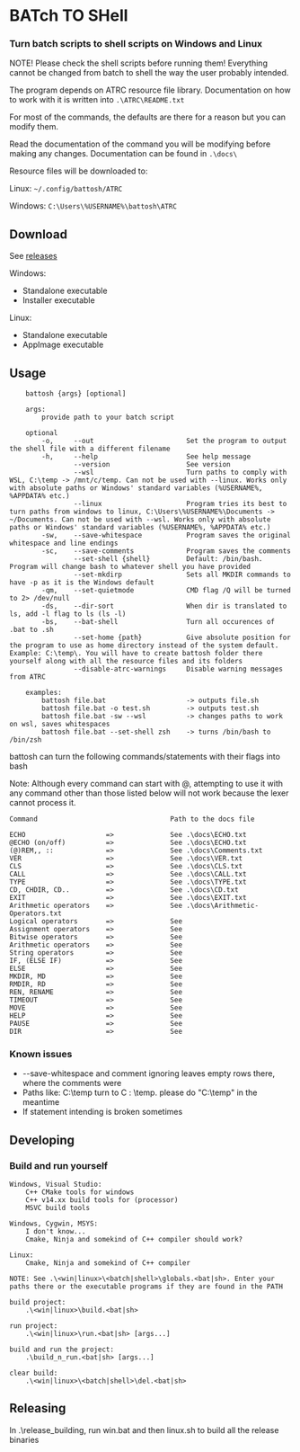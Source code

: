 # BATch TO SHell

### Turn batch scripts to shell scripts on Windows and Linux

NOTE! Please check the shell scripts before running them! Everything cannot be changed from batch to shell the way the user probably intended.


The program depends on ATRC resource file library. Documentation on how to work with it is written into  ```.\ATRC\README.txt ```

For most of the commands, the defaults are there for a reason but you can modify them.
 
Read the documentation of the command you will be modifying before making any changes. Documentation can be found in  ```.\docs\ ```

Resource files will be downloaded to:

Linux: ```~/.config/battosh/ATRC```

Windows: ```C:\Users\%USERNAME%\battosh\ATRC```

## Download

See [releases](https://github.com/Antonako1/battosh/releases)

Windows:

- Standalone executable
- Installer executable

Linux:

- Standalone executable
- AppImage executable

## Usage

        battosh {args} [optional]

        args:
            provide path to your batch script

        optional
            -o,     --out                       Set the program to output the shell file with a different filename
            -h,     --help                      See help message
                    --version                   See version
                    --wsl                       Turn paths to comply with WSL, C:\temp -> /mnt/c/temp. Can not be used with --linux. Works only with absolute paths or Windows' standard variables (%USERNAME%, %APPDATA% etc.)
                    --linux                     Program tries its best to turn paths from windows to linux, C:\Users\%USERNAME%\Documents -> ~/Documents. Can not be used with --wsl. Works only with absolute paths or Windows' standard variables (%USERNAME%, %APPDATA% etc.)
            -sw,    --save-whitespace           Program saves the original whitespace and line endings
            -sc,    --save-comments             Program saves the comments
                    --set-shell {shell}         Default: /bin/bash. Program will change bash to whatever shell you have provided
                    --set-mkdirp                Sets all MKDIR commands to have -p as it is the Windows default
            -qm,    --set-quietmode             CMD flag /Q will be turned to 2> /dev/null
            -ds,    --dir-sort                  When dir is translated to ls, add -l flag to ls (ls -l) 
            -bs,    --bat-shell                 Turn all occurences of .bat to .sh
                    --set-home {path}           Give absolute position for the program to use as home directory instead of the system default. Example: C:\temp\. You will have to create battosh folder there yourself along with all the resource files and its folders
                    --disable-atrc-warnings     Disable warning messages from ATRC

        examples:
            battosh file.bat                    -> outputs file.sh
            battosh file.bat -o test.sh         -> outputs test.sh
            battosh file.bat -sw --wsl          -> changes paths to work on wsl, saves whitespaces
            battosh file.bat --set-shell zsh    -> turns /bin/bash to /bin/zsh

battosh can turn the following commands/statements with their flags into bash

Note: Although every command can start with @, attempting to use it with any command other than those listed below will not work because the lexer cannot process it.

    Command                                 Path to the docs file

    ECHO                    =>              See .\docs\ECHO.txt
    @ECHO (on/off)          =>              See .\docs\ECHO.txt
    (@)REM,, ::             =>              See .\docs\Comments.txt
    VER                     =>              See .\docs\VER.txt
    CLS                     =>              See .\docs\CLS.txt
    CALL                    =>              See .\docs\CALL.txt
    TYPE                    =>              See .\docs\TYPE.txt
    CD, CHDIR, CD..         =>              See .\docs\CD.txt
    EXIT                    =>              See .\docs\EXIT.txt
    Arithmetic operators    =>              See .\docs\Arithmetic-Operators.txt
    Logical operators       =>              See 
    Assignment operators    =>              See
    Bitwise operators       =>              See
    Arithmetic operators    =>              See
    String operators        =>              See
    IF, (ELSE IF)           =>              See
    ELSE                    =>              See
    MKDIR, MD               =>              See
    RMDIR, RD               =>              See
    REN, RENAME             =>              See
    TIMEOUT                 =>              See
    MOVE                    =>              See
    HELP                    =>              See
    PAUSE                   =>              See
    DIR                     =>              See

### Known issues

- --save-whitespace and comment ignoring leaves empty rows there, where the comments were
- Paths like: C:\temp turn to C : \temp. please do "C:\temp" in the meantime
- If statement intending is broken sometimes


## Developing

### Build and run yourself

    Windows, Visual Studio:
        C++ CMake tools for windows
        C++ v14.xx build tools for (processor)
        MSVC build tools

    Windows, Cygwin, MSYS:
        I don't know...
        Cmake, Ninja and somekind of C++ compiler should work?

    Linux:
        Cmake, Ninja and somekind of C++ compiler

    NOTE: See .\<win|linux>\<batch|shell>\globals.<bat|sh>. Enter your paths there or the executable programs if they are found in the PATH

    build project:
        .\<win|linux>\build.<bat|sh>

    run project:
        .\<win|linux>\run.<bat|sh> [args...]

    build and run the project:
        .\build_n_run.<bat|sh> [args...]

    clear build:
        .\<win|linux>\<batch|shell>\del.<bat|sh>

## Releasing

In .\release_building, run win.bat and then linux.sh to build all the release binaries